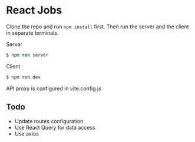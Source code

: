 # React Jobs

Clone the repo and run `npm install` first. Then run the server and the client in separate terminals.

Server

```ps
$ npm run server
```

Client

```ps
$ npm run dev
```

API proxy is configured in vite.config.js

## Todo
- Update routes configuration
- Use React Query for data access
- Use axios